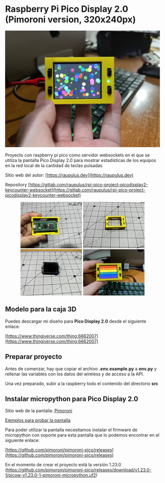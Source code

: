 # Raspberry Pi Pico Display 2.0 (Pimoroni version, 320x240px)

![Imagen del Proyecto](docs/images/1.jpeg "Imagen del Proyecto 1")

Proyecto con raspberry pi pico como servidor websockets en el que se utiliza la pantalla Pico Display 2.0 para mostrar estadísticas de los equipos en la red local de la cantidad de teclas pulsadas 

Sitio web del autor: [https://raupulus.dev](https://raupulus.dev)

Repository [https://gitlab.com/raupulus/rpi-pico-project-picodisplay2-keycounter-websocket](https://gitlab.com/raupulus/rpi-pico-project-picodisplay2-keycounter-websocket)

<p align="center">
  <img src="docs/images/2.jpeg" alt="Imagen del Proyecto 2" width="200" 
height="150">
  <img src="docs/images/3.jpeg" alt="Imagen del Proyecto 3" width="200" 
height="150">
  <img src="docs/images/4.jpeg" alt="Imagen del Proyecto 4" width="200" 
height="150">
  <img src="docs/images/5.jpeg" alt="Imagen del Proyecto 5" width="200" 
height="150">
</p>

## Modelo para la caja 3D

Puedes descargar mi diseño para **Pico Display 2.0** desde el siguiente enlace:

[https://www.thingiverse.com/thing:6662007](https://www.thingiverse.com/thing:6662007)

## Preparar proyecto

Antes de comenzar, hay que copiar el archivo **.env.example.py** a **env.py** 
y rellenar las variables con los datos del wireless y de acceso a la API.

Una vez preparado, subir a la raspberry todo el contenido del directorio **src**

## Instalar micropython para Pico Display 2.0

Sitio web de la pantalla: [Pimoroni](https://shop.pimoroni.com/products/pico-display-pack-2-0?variant=39374122582099)

[Ejemplos para probar la pantalla](https://github.com/pimoroni/pimoroni-pico/tree/main/micropython/examples/pico_display)

Para poder utilizar la pantalla necesitamos instalar el firmware de micropython con soporte para esta pantalla que lo podemos encontrar en el siguiente enlace:

[https://github.com/pimoroni/pimoroni-pico/releases](https://github.com/pimoroni/pimoroni-pico/releases)


En el momento de crear el proyecto está la versión 1.23.0 (https://github.com/pimoroni/pimoroni-pico/releases/download/v1.23.0-1/picow-v1.23.0-1-pimoroni-micropython.uf2)
